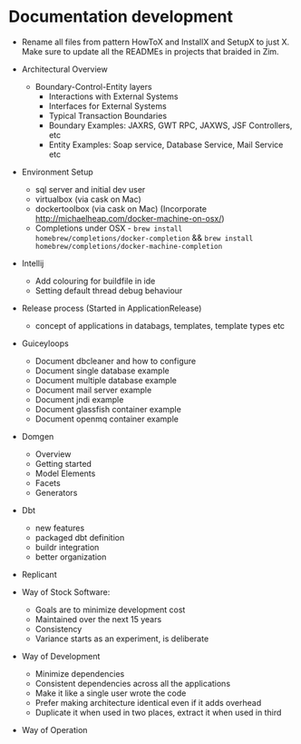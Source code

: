 # Documentation development

* Rename all files from pattern HowToX and InstallX and SetupX to just X. Make sure to
  update all the READMEs in projects that braided in Zim.

* Architectural Overview
    * Boundary-Control-Entity layers
        * Interactions with External Systems
        * Interfaces for External Systems
        * Typical Transaction Boundaries
        * Boundary Examples: JAXRS, GWT RPC, JAXWS, JSF Controllers, etc
        * Entity Examples: Soap service, Database Service, Mail Service etc

* Environment Setup
    * sql server and initial dev user
    * virtualbox (via cask on Mac)
    * dockertoolbox (via cask on Mac) (Incorporate http://michaelheap.com/docker-machine-on-osx/)
    * Completions under OSX - `brew install homebrew/completions/docker-completion` && `brew install homebrew/completions/docker-machine-completion`

* Intellij
    * Add colouring for buildfile in ide
    * Setting default thread debug behaviour

* Release process (Started in ApplicationRelease)
    * concept of applications in databags, templates, template types etc

* Guiceyloops
    * Document dbcleaner and how to configure
    * Document single database example
    * Document multiple database example
    * Document mail server example
    * Document jndi example
    * Document glassfish container example
    * Document openmq container example

* Domgen
    * Overview
    * Getting started
    * Model Elements
    * Facets
    * Generators

* Dbt
    * new features
    * packaged dbt definition
    * buildr integration
    * better organization

* Replicant

* Way of Stock Software:
    * Goals are to minimize development cost
    * Maintained over the next 15 years
    * Consistency
    * Variance starts as an experiment, is deliberate

* Way of Development
    * Minimize dependencies
    * Consistent dependencies across all the applications
    * Make it like a single user wrote the code
    * Prefer making architecture identical even if it adds overhead
    * Duplicate it when used in two places, extract it when used in third

* Way of Operation
